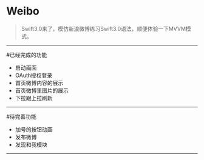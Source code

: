 # Weibo

> Swift3.0来了，模仿新浪微博练习Swift3.0语法，顺便体验一下MVVM模式。

---
#已经完成的功能

* 启动画面
* OAuth授权登录
* 首页微博内容的展示
* 首页微博里图片的展示
* 下拉跟上拉刷新

---

#待完善功能
* 加号的按钮动画
* 发布微博
* 发现和我模块

---

